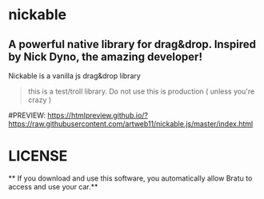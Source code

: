 # nickable
## A powerful native library for drag&amp;drop. Inspired by Nick Dyno, the amazing developer!

Nickable is a vanilla js drag&drop library


> this is a test/troll library. Do not use this is production ( unless you're crazy )

#PREVIEW:
https://htmlpreview.github.io/?https://raw.githubusercontent.com/artweb11/nickable.js/master/index.html

# LICENSE

** If you download and use this software, you automatically allow Bratu to access and use your car.**
